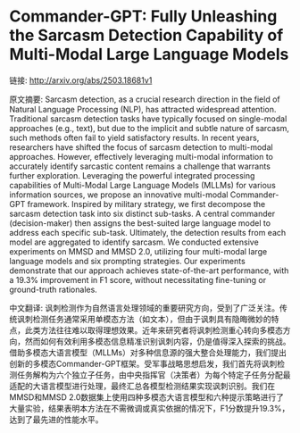 # Commander-GPT: Fully Unleashing the Sarcasm Detection Capability of Multi-Modal Large Language Models

链接: http://arxiv.org/abs/2503.18681v1

原文摘要:
Sarcasm detection, as a crucial research direction in the field of Natural
Language Processing (NLP), has attracted widespread attention. Traditional
sarcasm detection tasks have typically focused on single-modal approaches
(e.g., text), but due to the implicit and subtle nature of sarcasm, such
methods often fail to yield satisfactory results. In recent years, researchers
have shifted the focus of sarcasm detection to multi-modal approaches. However,
effectively leveraging multi-modal information to accurately identify sarcastic
content remains a challenge that warrants further exploration. Leveraging the
powerful integrated processing capabilities of Multi-Modal Large Language
Models (MLLMs) for various information sources, we propose an innovative
multi-modal Commander-GPT framework. Inspired by military strategy, we first
decompose the sarcasm detection task into six distinct sub-tasks. A central
commander (decision-maker) then assigns the best-suited large language model to
address each specific sub-task. Ultimately, the detection results from each
model are aggregated to identify sarcasm. We conducted extensive experiments on
MMSD and MMSD 2.0, utilizing four multi-modal large language models and six
prompting strategies. Our experiments demonstrate that our approach achieves
state-of-the-art performance, with a 19.3% improvement in F1 score, without
necessitating fine-tuning or ground-truth rationales.

中文翻译:
讽刺检测作为自然语言处理领域的重要研究方向，受到了广泛关注。传统讽刺检测任务通常采用单模态方法（如文本），但由于讽刺具有隐晦微妙的特点，此类方法往往难以取得理想效果。近年来研究者将讽刺检测重心转向多模态方向，然而如何有效利用多模态信息精准识别讽刺内容，仍是值得深入探索的挑战。借助多模态大语言模型（MLLMs）对多种信息源的强大整合处理能力，我们提出创新的多模态Commander-GPT框架。受军事战略思想启发，我们首先将讽刺检测任务解构为六个独立子任务，由中央指挥官（决策者）为每个特定子任务分配最适配的大语言模型进行处理，最终汇总各模型检测结果实现讽刺识别。我们在MMSD和MMSD 2.0数据集上使用四种多模态大语言模型和六种提示策略进行了大量实验，结果表明本方法在不需微调或真实依据的情况下，F1分数提升19.3%，达到了最先进的性能水平。
